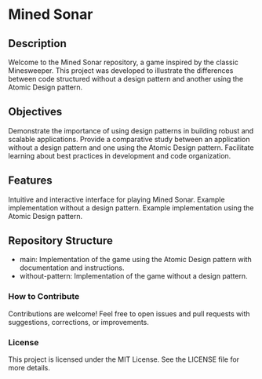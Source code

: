 # Mined Sonar

## Description
Welcome to the Mined Sonar repository, a game inspired by the classic Minesweeper. This project was developed to illustrate the differences between code structured without a design pattern and another using the Atomic Design pattern.

## Objectives
Demonstrate the importance of using design patterns in building robust and scalable applications.
Provide a comparative study between an application without a design pattern and one using the Atomic Design pattern.
Facilitate learning about best practices in development and code organization.

## Features
Intuitive and interactive interface for playing Mined Sonar.
Example implementation without a design pattern.
Example implementation using the Atomic Design pattern.

## Repository Structure
 - main: Implementation of the game using the Atomic Design pattern with documentation and instructions.
 - without-pattern: Implementation of the game without a design pattern.


### How to Contribute
Contributions are welcome! Feel free to open issues and pull requests with suggestions, corrections, or improvements.

### License
This project is licensed under the MIT License. See the LICENSE file for more details.